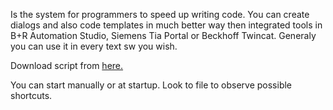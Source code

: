 Is the system for programmers to speed up writing code. You can create dialogs and also code templates in much better way then integrated tools in B+R Automation Studio, Siemens Tia Portal or Beckhoff Twincat. Generaly you can use it in every text sw you wish. 

Download script from [here.](CSC.ahk)

You can start manually or at startup. 
Look to file to observe possible shortcuts.